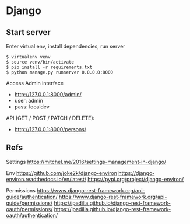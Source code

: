 # Django

## Start server

Enter virtual env, install dependencies, run server
```
$ virtualenv venv
$ source venv/bin/activate
$ pip install -r requirements.txt
$ python manage.py runserver 0.0.0.0:8000
```

Access Admin interface
- http://127.0.0.1:8000/admin/
- user: admin
- pass: localdev

API (GET / POST / PATCH / DELETE):
- http://127.0.0.1:8000/persons/


## Refs

Settings
https://mitchel.me/2016/settings-management-in-django/

Env
https://github.com/joke2k/django-environ
https://django-environ.readthedocs.io/en/latest/
https://pypi.org/project/django-environ/

Permissions
https://www.django-rest-framework.org/api-guide/authentication/
https://www.django-rest-framework.org/api-guide/permissions/
https://jpadilla.github.io/django-rest-framework-oauth/permissions/
https://jpadilla.github.io/django-rest-framework-oauth/authentication/

